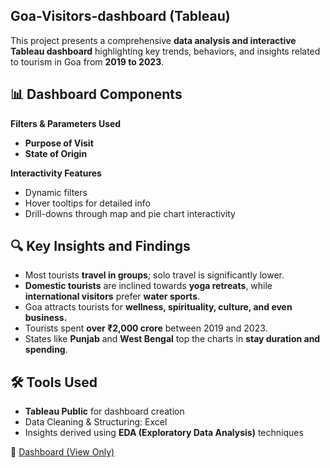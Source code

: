 ## Goa-Visitors-dashboard (Tableau)

This project presents a comprehensive **data analysis and interactive Tableau dashboard** highlighting key trends, behaviors, and insights related to tourism in Goa from **2019 to 2023**.


## 📊 Dashboard Components

**Filters & Parameters Used**
- **Purpose of Visit**
- **State of Origin**

**Interactivity Features**
- Dynamic filters
- Hover tooltips for detailed info
- Drill-downs through map and pie chart interactivity


## 🔍 Key Insights and Findings

- Most tourists **travel in groups**; solo travel is significantly lower.
- **Domestic tourists** are inclined towards **yoga retreats**, while **international visitors** prefer **water sports**.
- Goa attracts tourists for **wellness, spirituality, culture, and even business.**
- Tourists spent **over ₹2,000 crore** between 2019 and 2023.
- States like **Punjab** and **West Bengal** top the charts in **stay duration and spending**.


## 🛠️ Tools Used

- **Tableau Public** for dashboard creation
- Data Cleaning & Structuring: Excel
- Insights derived using **EDA (Exploratory Data Analysis)** techniques


🔗 [Dashboard (View Only)]([https://www.linkedin.com/in/your-profile/](https://public.tableau.com/views/VinayakChodankar_FInalDashboard/Dashboard1?:language=en-US&publish=yes&:sid=&:redirect=auth&:display_count=n&:origin=viz_share_link))  
